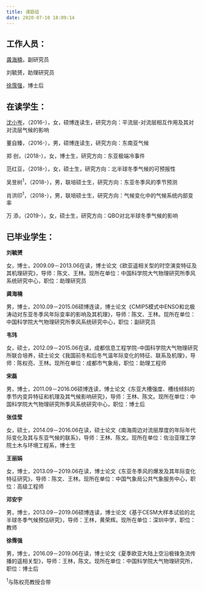 ```yaml
---
title: 课题组
date: 2020-07-10 18:09:14
---
```


## **工作人员：**

[龚海楠](https://www.researchgate.net/profile/Hainan_Gong)，副研究员

刘毓赟，助理研究员

[徐霈强](https://px212.github.io/px212/)，博士后


## **在读学生：**

[沈小岑](https://www.researchgate.net/profile/Xiaocen_Shen)，（2016-），女，硕博连读生，研究方向：平流层-对流层相互作用及其对对流层气候的影响

董自臻，（2016-），男，硕博连读生，研究方向：东南亚气候

郑  创，（2018-），女，博士生，研究方向：东亚极端冷事件

范红豆，（2018-），女，硕士生，研究方向：北半球冬季气候的可预报性

吴昱树<sup>1</sup>，（2018-），男，联培硕士生，研究方向：东亚冬季风的季节预测

肖洪印<sup>1</sup>，（2018-），男，联培硕士生，研究方向：气候变化中的气候系统内部变率

万  添，（2019-），女，硕士生，研究方向：QBO对北半球冬季气候的影响


## **已毕业学生：**

**刘毓赟**

女，博士，2009.09－2013.06在读，博士论文《欧亚遥相关型的时空演变特征及其机理研究》，导师：陈文、王林。现所在单位：中国科学院大气物理研究所季风系统研究中心，职位：助理研究员

**龚海楠**

男，博士，2010.09－2015.06硕博连读，博士论文《CMIP5模式中ENSO和北极涛动对东亚冬季风年际变率的影响及其机理》，导师：陈文、王林。现所在单位：中国科学院大气物理研究所季风系统研究中心，职位：副研究员

**韦玮**

女，硕士，2012.09－2015.06在读，成都信息工程学院-中国科学院大气物理研究所联合培养，硕士论文《我国前冬和后冬气温年际变化的特征、联系及机理》，导师：陈权亮、王林。现所在单位：成都市气象局，职位：助理工程师

**宋磊**

男，博士，2011.09－2016.06硕博连读，博士论文《东亚大槽强度、槽线倾斜的季节内变异特征和机理及其气候影响研究》，导师：王林、陈文。现所在单位：中国科学院大气物理研究所季风系统研究中心，职位：博士后

**张佳莹**

女，硕士，2014.09－2016.06在读，硕士论文《南海周边对流层厚度的年际年代际变化及其与东亚气候的联系》，导师：王林、陈文。现所在单位：佐治亚理工学院土木与环境工程系，博士生

**王丽娟**

女，博士，2013.09－2019.06在读，博士论文《东亚冬季风的爆发及其年际变化特征研究》，导师：陈文、王林。现所在单位：中国气象局公共气象服务中心，职位：高级工程师

**邓安宇**

男，博士，2013.09－2019.06硕博连读，博士论文《基于CESM大样本试验的北半球冬季气候预估研究》，导师：王林，黄荣辉。现所在单位：深圳中学，职位：教师

**徐霈强**

男，博士，2016.09－2019.06在读，博士论文《夏季欧亚大陆上空沿极锋急流传播的遥相关型》，导师：王林，陈文。现所在单位：中国科学院大气物理研究所，职位：博士后



<sup>1</sup>与陈权亮教授合带

